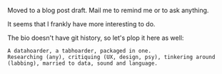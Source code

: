 Moved to a blog post draft. Mail me to remind me or to ask anything.

It seems that I frankly have more interesting to do.

The bio doesn't have git history, so let's plop it here as well:
```
A datahoarder, a tabhoarder, packaged in one.
Researching (any), critiquing (UX, design, psy), tinkering around (labbing), married to data, sound and language.
```
